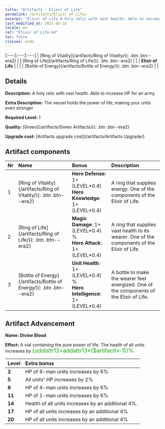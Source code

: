 ```yaml
---
title: "Artifacts - Elixir of Life"
permalink: /artifacts/Elixir of Life/
excerpt: "Elixir of Life A holy relic with vast health. Able to increase HP for an army."
last_modified_at: 2021-03-18
locale: en
ref: "Elixir of Life.md"
toc: false
classes: wide
---
```


  |:---:|:---:|:---:| 
  | [Ring of Vitality](/artifacts/Ring of Vitality/){: .btn .btn--era2} |   | [Ring of Life](/artifacts/Ring of Life/){: .btn .btn--era2} | 
  |   | **Elixir of Life** |  | 
  |   | [Bottle of Energy](/artifacts/Bottle of Energy/){: .btn .btn--era2} |   | 


## Details

 **Description:** A holy relic with vast health. Able to increase HP for an army.

 **Extra Description:** The vessel holds the power of life, making your units even stronger

 **Required Level:** 1

 **Quality:** [Green](/artifacts/Green Artifacts/){: .btn .btn--era2}

 **Upgrade cost:** [Artifacts upgrade cost](/artifacts/Artifacts Upgrade/)



## Artifact components

  | Nr |    Name    |   Bonus | Description | 
  |:---|:-----------|:--------|:------------| 
  | 1 | [Ring of Vitality](/artifacts/Ring of Vitality/){: .btn .btn--era2} | **Hero Defense**: 1+(LEVEL\*0.4)<br/>**Hero Knowledge**: 1+(LEVEL\*0.4) | A ring that supplies energy. One of the components of the Elixir of Life. | 
  | 2 | [Ring of Life](/artifacts/Ring of Life/){: .btn .btn--era2} | **Magic Damage**: 1+(LEVEL\*0.4) %<br/>**Hero Attack**: 1+(LEVEL\*0.4) | A ring that supplies vast health to its wearer. One of the components of the Elixir of Life | 
  | 3 | [Bottle of Energy](/artifacts/Bottle of Energy/){: .btn .btn--era2} | **Unit Health**: 1+(LEVEL\*0.4) %<br/>**Hero Intelligence**: 1+(LEVEL\*0.4) | A bottle to make the wearer feel energized. One of the components of the Elixir of Life. | 


## Artifact Advancement

 **Name: Divine Blood**

 **Effect:** A vial containing the pure power of life. The health of all units increases by <span style="color: #1ca216;font-size:18px">{$addattr12+$addattr13*($artifactlv-1)}%</span>

  |  Level  |    Extra bonus  | 
  |:--------|:----------------| 
  | **2** | HP of 9-man units increases by 6% | 
  | **5** | All units' HP increases by 2% | 
  | **8** | HP of 4-man units increases by 6% | 
  | **11** | HP of 1-man units increases by 6% | 
  | **14** | Health of all units increases by an additional 4%. | 
  | **17** | HP of all units increases by an additional 4% | 
  | **20** | HP of all units increases by an additional 4% | 

